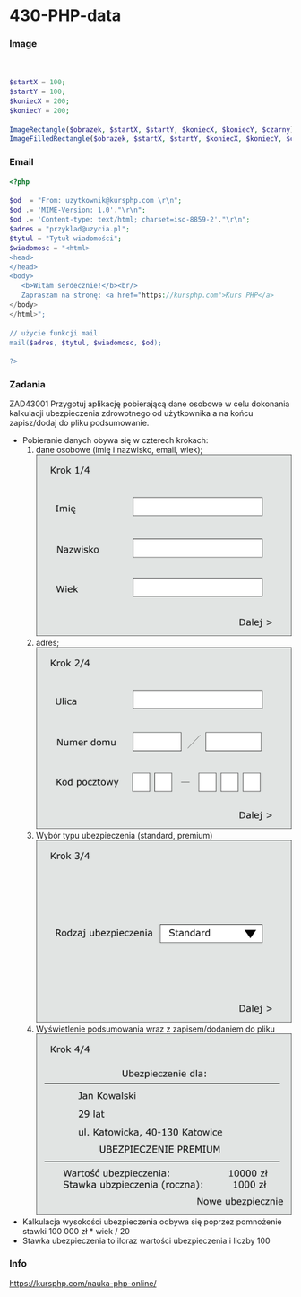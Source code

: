 # 430-PHP-data

### Image
```php


$startX = 100;
$startY = 100;
$koniecX = 200;
$koniecY = 200;

ImageRectangle($obrazek, $startX, $startY, $koniecX, $koniecY, $czarny);
ImageFilledRectangle($obrazek, $startX, $startY, $koniecX, $koniecY, $czarny);

```

### Email
```php
<?php

$od  = "From: uzytkownik@kursphp.com \r\n";
$od .= 'MIME-Version: 1.0'."\r\n";
$od .= 'Content-type: text/html; charset=iso-8859-2'."\r\n";
$adres = "przyklad@uzycia.pl";
$tytul = "Tytuł wiadomości";
$wiadomosc = "<html>
<head>
</head>
<body>
   <b>Witam serdecznie!</b><br/>
   Zapraszam na stronę: <a href="https://kursphp.com">Kurs PHP</a>   
</body>
</html>";

// użycie funkcji mail
mail($adres, $tytul, $wiadomosc, $od);

?>
```


### Zadania

ZAD43001 
Przygotuj aplikację pobierającą dane osobowe w celu dokonania kalkulacji ubezpieczenia zdrowotnego od użytkownika a na końcu zapisz/dodaj do pliku podsumowanie.
- Pobieranie danych obywa się w czterech krokach:
  1. dane osobowe (imię i nazwisko, email, wiek);
     ![Krok-1](Krok-1.png)
  3. adres;
     ![Krok-2](Krok-2.png)
  5. Wybór typu ubezpieczenia (standard, premium)
     ![Krok-3](Krok-3.png)
  6. Wyświetlenie podsumowania wraz z zapisem/dodaniem do pliku
     ![Krok-4](Krok-4.png)
- Kalkulacja wysokości ubezpieczenia odbywa się poprzez pomnożenie stawki 100 000 zł * wiek / 20
- Stawka ubezpieczenia to iloraz wartości ubezpieczenia i liczby 100


### Info
https://kursphp.com/nauka-php-online/
